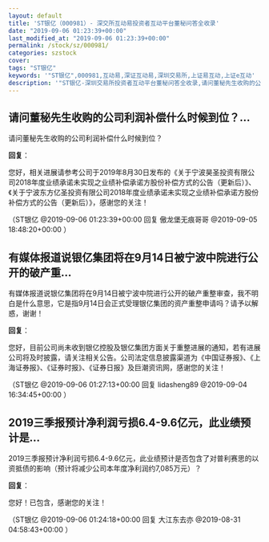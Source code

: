 ```yaml
---
layout: default
title: 'ST银亿（000981）- 深交所互动易投资者互动平台董秘问答全收录'
date: "2019-09-06 01:23:39+00:00"
last_modified_at: "2019-09-06 01:23:39+00:00"
permalink: /stock/sz/000981/
categories: szstock
cover: 
tags: "ST银亿"
keywords: '"ST银亿",000981,互动易,深证互动易,深圳交易所,上证易互动,上证e互动'
description: '"ST银亿-深圳交易所投资者互动平台董秘问答全收录,请问董秘先生收购的公司利润补偿什么时候到位？"'
---
```


## 请问董秘先生收购的公司利润补偿什么时候到位？...

请问董秘先生收购的公司利润补偿什么时候到位？

**回复**：

您好，相关进展请参考公司于2019年8月30日发布的《关于宁波昊圣投资有限公司2018年度业绩承诺未实现之业绩补偿承诺方股份补偿方式的公告（更新后）》、《关于宁波东方亿圣投资有限公司2018年度业绩承诺未实现之业绩补偿承诺方股份补偿方式的公告（更新后）》，感谢您的关注！ 

（ST银亿  @2019-09-06 01:23:39+00:00 回复 傲龙堡无痕哥哥  @2019-09-05 18:48:20+00:00 ）

## 有媒体报道说银亿集团将在9月14日被宁波中院进行公开的破产重...

有媒体报道说银亿集团将在9月14日被宁波中院进行公开的破产重整审查，我不明白是什么意思，它是指9月14日会正式受理银亿集团的资产重整申请吗？请予以解惑，谢谢！

**回复**：

您好，目前公司尚未收到银亿控股及银亿集团方面关于重整进展的通知，若有进展公司将及时披露，请关注相关公告。公司法定信息披露渠道为《中国证券报》、《上海证券报》、《证券时报》、《证券日报》及巨潮资讯网，感谢您的关注！ 

（ST银亿  @2019-09-06 01:27:13+00:00 回复 lidasheng89  @2019-09-04 16:34:45+00:00 ）

## 2019三季报预计净利润亏损6.4-9.6亿元，此业绩预计是...

2019三季报预计净利润亏损6.4-9.6亿元，此业绩预计是否包含了对普利赛思的以资抵债的影响（预计将减少公司本年度净利润约7,085万元）？

**回复**：

您好！已包含，感谢您的关注！ 

（ST银亿  @2019-09-06 01:24:18+00:00 回复 大江东去亦  @2019-08-31 04:58:43+00:00 ）

